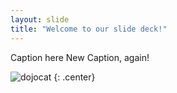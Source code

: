 ```yaml
---
layout: slide
title: "Welcome to our slide deck!"
---
```


Caption here
New Caption, again!

![dojocat](https://octodex.github.com/images/dojocat.jpg)
{: .center}
